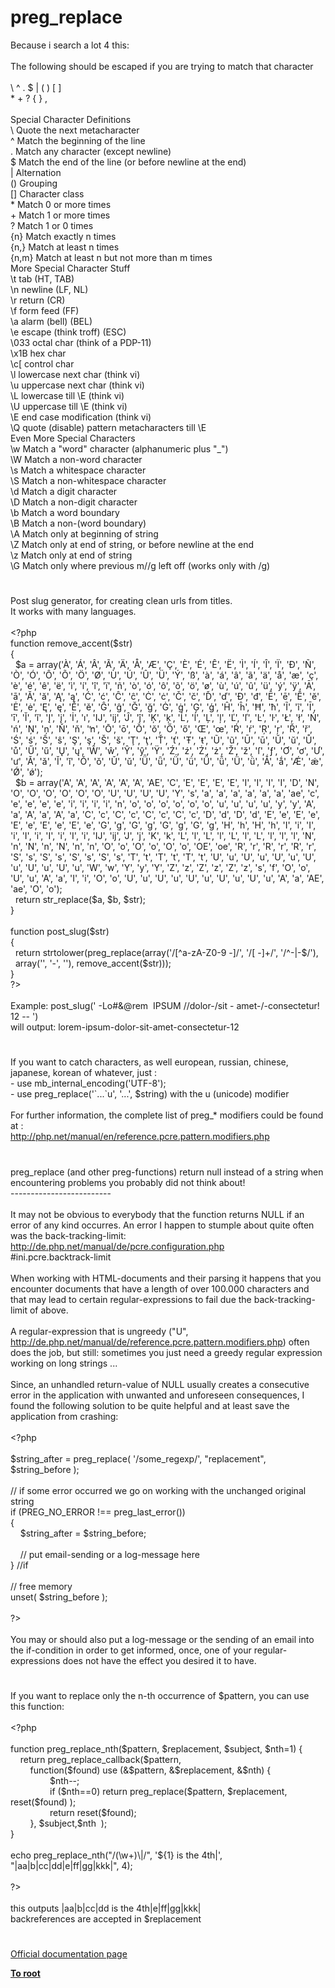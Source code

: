 # preg_replace




<div class="phpcode"><span class="html">
Because i search a lot 4 this:<br><br>The following should be escaped if you are trying to match that character<br><br>\ ^ . $ | ( ) [ ]<br>* + ? { } ,<br><br>Special Character Definitions<br>\ Quote the next metacharacter<br>^ Match the beginning of the line<br>. Match any character (except newline)<br>$ Match the end of the line (or before newline at the end)<br>| Alternation<br>() Grouping<br>[] Character class<br>* Match 0 or more times<br>+ Match 1 or more times<br>? Match 1 or 0 times<br>{n} Match exactly n times<br>{n,} Match at least n times<br>{n,m} Match at least n but not more than m times<br>More Special Character Stuff<br>\t tab (HT, TAB)<br>\n newline (LF, NL)<br>\r return (CR)<br>\f form feed (FF)<br>\a alarm (bell) (BEL)<br>\e escape (think troff) (ESC)<br>\033 octal char (think of a PDP-11)<br>\x1B hex char<br>\c[ control char<br>\l lowercase next char (think vi)<br>\u uppercase next char (think vi)<br>\L lowercase till \E (think vi)<br>\U uppercase till \E (think vi)<br>\E end case modification (think vi)<br>\Q quote (disable) pattern metacharacters till \E<br>Even More Special Characters<br>\w Match a &quot;word&quot; character (alphanumeric plus &quot;_&quot;)<br>\W Match a non-word character<br>\s Match a whitespace character<br>\S Match a non-whitespace character<br>\d Match a digit character<br>\D Match a non-digit character<br>\b Match a word boundary<br>\B Match a non-(word boundary)<br>\A Match only at beginning of string<br>\Z Match only at end of string, or before newline at the end<br>\z Match only at end of string<br>\G Match only where previous m//g left off (works only with /g)</span>
</div>
  

#


<div class="phpcode"><span class="html">
Post slug generator, for creating clean urls from titles.
<br>It works with many languages.
<br>
<br><span class="default">&lt;?php
<br></span><span class="keyword">function </span><span class="default">remove_accent</span><span class="keyword">(</span><span class="default">$str</span><span class="keyword">)
<br>{
<br>&#xA0; </span><span class="default">$a </span><span class="keyword">= array(</span><span class="string">&apos;&#xC0;&apos;</span><span class="keyword">, </span><span class="string">&apos;&#xC1;&apos;</span><span class="keyword">, </span><span class="string">&apos;&#xC2;&apos;</span><span class="keyword">, </span><span class="string">&apos;&#xC3;&apos;</span><span class="keyword">, </span><span class="string">&apos;&#xC4;&apos;</span><span class="keyword">, </span><span class="string">&apos;&#xC5;&apos;</span><span class="keyword">, </span><span class="string">&apos;&#xC6;&apos;</span><span class="keyword">, </span><span class="string">&apos;&#xC7;&apos;</span><span class="keyword">, </span><span class="string">&apos;&#xC8;&apos;</span><span class="keyword">, </span><span class="string">&apos;&#xC9;&apos;</span><span class="keyword">, </span><span class="string">&apos;&#xCA;&apos;</span><span class="keyword">, </span><span class="string">&apos;&#xCB;&apos;</span><span class="keyword">, </span><span class="string">&apos;&#xCC;&apos;</span><span class="keyword">, </span><span class="string">&apos;&#xCD;&apos;</span><span class="keyword">, </span><span class="string">&apos;&#xCE;&apos;</span><span class="keyword">, </span><span class="string">&apos;&#xCF;&apos;</span><span class="keyword">, </span><span class="string">&apos;&#xD0;&apos;</span><span class="keyword">, </span><span class="string">&apos;&#xD1;&apos;</span><span class="keyword">, </span><span class="string">&apos;&#xD2;&apos;</span><span class="keyword">, </span><span class="string">&apos;&#xD3;&apos;</span><span class="keyword">, </span><span class="string">&apos;&#xD4;&apos;</span><span class="keyword">, </span><span class="string">&apos;&#xD5;&apos;</span><span class="keyword">, </span><span class="string">&apos;&#xD6;&apos;</span><span class="keyword">, </span><span class="string">&apos;&#xD8;&apos;</span><span class="keyword">, </span><span class="string">&apos;&#xD9;&apos;</span><span class="keyword">, </span><span class="string">&apos;&#xDA;&apos;</span><span class="keyword">, </span><span class="string">&apos;&#xDB;&apos;</span><span class="keyword">, </span><span class="string">&apos;&#xDC;&apos;</span><span class="keyword">, </span><span class="string">&apos;&#xDD;&apos;</span><span class="keyword">, </span><span class="string">&apos;&#xDF;&apos;</span><span class="keyword">, </span><span class="string">&apos;&#xE0;&apos;</span><span class="keyword">, </span><span class="string">&apos;&#xE1;&apos;</span><span class="keyword">, </span><span class="string">&apos;&#xE2;&apos;</span><span class="keyword">, </span><span class="string">&apos;&#xE3;&apos;</span><span class="keyword">, </span><span class="string">&apos;&#xE4;&apos;</span><span class="keyword">, </span><span class="string">&apos;&#xE5;&apos;</span><span class="keyword">, </span><span class="string">&apos;&#xE6;&apos;</span><span class="keyword">, </span><span class="string">&apos;&#xE7;&apos;</span><span class="keyword">, </span><span class="string">&apos;&#xE8;&apos;</span><span class="keyword">, </span><span class="string">&apos;&#xE9;&apos;</span><span class="keyword">, </span><span class="string">&apos;&#xEA;&apos;</span><span class="keyword">, </span><span class="string">&apos;&#xEB;&apos;</span><span class="keyword">, </span><span class="string">&apos;&#xEC;&apos;</span><span class="keyword">, </span><span class="string">&apos;&#xED;&apos;</span><span class="keyword">, </span><span class="string">&apos;&#xEE;&apos;</span><span class="keyword">, </span><span class="string">&apos;&#xEF;&apos;</span><span class="keyword">, </span><span class="string">&apos;&#xF1;&apos;</span><span class="keyword">, </span><span class="string">&apos;&#xF2;&apos;</span><span class="keyword">, </span><span class="string">&apos;&#xF3;&apos;</span><span class="keyword">, </span><span class="string">&apos;&#xF4;&apos;</span><span class="keyword">, </span><span class="string">&apos;&#xF5;&apos;</span><span class="keyword">, </span><span class="string">&apos;&#xF6;&apos;</span><span class="keyword">, </span><span class="string">&apos;&#xF8;&apos;</span><span class="keyword">, </span><span class="string">&apos;&#xF9;&apos;</span><span class="keyword">, </span><span class="string">&apos;&#xFA;&apos;</span><span class="keyword">, </span><span class="string">&apos;&#xFB;&apos;</span><span class="keyword">, </span><span class="string">&apos;&#xFC;&apos;</span><span class="keyword">, </span><span class="string">&apos;&#xFD;&apos;</span><span class="keyword">, </span><span class="string">&apos;&#xFF;&apos;</span><span class="keyword">, </span><span class="string">&apos;&#x100;&apos;</span><span class="keyword">, </span><span class="string">&apos;&#x101;&apos;</span><span class="keyword">, </span><span class="string">&apos;&#x102;&apos;</span><span class="keyword">, </span><span class="string">&apos;&#x103;&apos;</span><span class="keyword">, </span><span class="string">&apos;&#x104;&apos;</span><span class="keyword">, </span><span class="string">&apos;&#x105;&apos;</span><span class="keyword">, </span><span class="string">&apos;&#x106;&apos;</span><span class="keyword">, </span><span class="string">&apos;&#x107;&apos;</span><span class="keyword">, </span><span class="string">&apos;&#x108;&apos;</span><span class="keyword">, </span><span class="string">&apos;&#x109;&apos;</span><span class="keyword">, </span><span class="string">&apos;&#x10A;&apos;</span><span class="keyword">, </span><span class="string">&apos;&#x10B;&apos;</span><span class="keyword">, </span><span class="string">&apos;&#x10C;&apos;</span><span class="keyword">, </span><span class="string">&apos;&#x10D;&apos;</span><span class="keyword">, </span><span class="string">&apos;&#x10E;&apos;</span><span class="keyword">, </span><span class="string">&apos;&#x10F;&apos;</span><span class="keyword">, </span><span class="string">&apos;&#x110;&apos;</span><span class="keyword">, </span><span class="string">&apos;&#x111;&apos;</span><span class="keyword">, </span><span class="string">&apos;&#x112;&apos;</span><span class="keyword">, </span><span class="string">&apos;&#x113;&apos;</span><span class="keyword">, </span><span class="string">&apos;&#x114;&apos;</span><span class="keyword">, </span><span class="string">&apos;&#x115;&apos;</span><span class="keyword">, </span><span class="string">&apos;&#x116;&apos;</span><span class="keyword">, </span><span class="string">&apos;&#x117;&apos;</span><span class="keyword">, </span><span class="string">&apos;&#x118;&apos;</span><span class="keyword">, </span><span class="string">&apos;&#x119;&apos;</span><span class="keyword">, </span><span class="string">&apos;&#x11A;&apos;</span><span class="keyword">, </span><span class="string">&apos;&#x11B;&apos;</span><span class="keyword">, </span><span class="string">&apos;&#x11C;&apos;</span><span class="keyword">, </span><span class="string">&apos;&#x11D;&apos;</span><span class="keyword">, </span><span class="string">&apos;&#x11E;&apos;</span><span class="keyword">, </span><span class="string">&apos;&#x11F;&apos;</span><span class="keyword">, </span><span class="string">&apos;&#x120;&apos;</span><span class="keyword">, </span><span class="string">&apos;&#x121;&apos;</span><span class="keyword">, </span><span class="string">&apos;&#x122;&apos;</span><span class="keyword">, </span><span class="string">&apos;&#x123;&apos;</span><span class="keyword">, </span><span class="string">&apos;&#x124;&apos;</span><span class="keyword">, </span><span class="string">&apos;&#x125;&apos;</span><span class="keyword">, </span><span class="string">&apos;&#x126;&apos;</span><span class="keyword">, </span><span class="string">&apos;&#x127;&apos;</span><span class="keyword">, </span><span class="string">&apos;&#x128;&apos;</span><span class="keyword">, </span><span class="string">&apos;&#x129;&apos;</span><span class="keyword">, </span><span class="string">&apos;&#x12A;&apos;</span><span class="keyword">, </span><span class="string">&apos;&#x12B;&apos;</span><span class="keyword">, </span><span class="string">&apos;&#x12C;&apos;</span><span class="keyword">, </span><span class="string">&apos;&#x12D;&apos;</span><span class="keyword">, </span><span class="string">&apos;&#x12E;&apos;</span><span class="keyword">, </span><span class="string">&apos;&#x12F;&apos;</span><span class="keyword">, </span><span class="string">&apos;&#x130;&apos;</span><span class="keyword">, </span><span class="string">&apos;&#x131;&apos;</span><span class="keyword">, </span><span class="string">&apos;&#x132;&apos;</span><span class="keyword">, </span><span class="string">&apos;&#x133;&apos;</span><span class="keyword">, </span><span class="string">&apos;&#x134;&apos;</span><span class="keyword">, </span><span class="string">&apos;&#x135;&apos;</span><span class="keyword">, </span><span class="string">&apos;&#x136;&apos;</span><span class="keyword">, </span><span class="string">&apos;&#x137;&apos;</span><span class="keyword">, </span><span class="string">&apos;&#x139;&apos;</span><span class="keyword">, </span><span class="string">&apos;&#x13A;&apos;</span><span class="keyword">, </span><span class="string">&apos;&#x13B;&apos;</span><span class="keyword">, </span><span class="string">&apos;&#x13C;&apos;</span><span class="keyword">, </span><span class="string">&apos;&#x13D;&apos;</span><span class="keyword">, </span><span class="string">&apos;&#x13E;&apos;</span><span class="keyword">, </span><span class="string">&apos;&#x13F;&apos;</span><span class="keyword">, </span><span class="string">&apos;&#x140;&apos;</span><span class="keyword">, </span><span class="string">&apos;&#x141;&apos;</span><span class="keyword">, </span><span class="string">&apos;&#x142;&apos;</span><span class="keyword">, </span><span class="string">&apos;&#x143;&apos;</span><span class="keyword">, </span><span class="string">&apos;&#x144;&apos;</span><span class="keyword">, </span><span class="string">&apos;&#x145;&apos;</span><span class="keyword">, </span><span class="string">&apos;&#x146;&apos;</span><span class="keyword">, </span><span class="string">&apos;&#x147;&apos;</span><span class="keyword">, </span><span class="string">&apos;&#x148;&apos;</span><span class="keyword">, </span><span class="string">&apos;&#x149;&apos;</span><span class="keyword">, </span><span class="string">&apos;&#x14C;&apos;</span><span class="keyword">, </span><span class="string">&apos;&#x14D;&apos;</span><span class="keyword">, </span><span class="string">&apos;&#x14E;&apos;</span><span class="keyword">, </span><span class="string">&apos;&#x14F;&apos;</span><span class="keyword">, </span><span class="string">&apos;&#x150;&apos;</span><span class="keyword">, </span><span class="string">&apos;&#x151;&apos;</span><span class="keyword">, </span><span class="string">&apos;&#x152;&apos;</span><span class="keyword">, </span><span class="string">&apos;&#x153;&apos;</span><span class="keyword">, </span><span class="string">&apos;&#x154;&apos;</span><span class="keyword">, </span><span class="string">&apos;&#x155;&apos;</span><span class="keyword">, </span><span class="string">&apos;&#x156;&apos;</span><span class="keyword">, </span><span class="string">&apos;&#x157;&apos;</span><span class="keyword">, </span><span class="string">&apos;&#x158;&apos;</span><span class="keyword">, </span><span class="string">&apos;&#x159;&apos;</span><span class="keyword">, </span><span class="string">&apos;&#x15A;&apos;</span><span class="keyword">, </span><span class="string">&apos;&#x15B;&apos;</span><span class="keyword">, </span><span class="string">&apos;&#x15C;&apos;</span><span class="keyword">, </span><span class="string">&apos;&#x15D;&apos;</span><span class="keyword">, </span><span class="string">&apos;&#x15E;&apos;</span><span class="keyword">, </span><span class="string">&apos;&#x15F;&apos;</span><span class="keyword">, </span><span class="string">&apos;&#x160;&apos;</span><span class="keyword">, </span><span class="string">&apos;&#x161;&apos;</span><span class="keyword">, </span><span class="string">&apos;&#x162;&apos;</span><span class="keyword">, </span><span class="string">&apos;&#x163;&apos;</span><span class="keyword">, </span><span class="string">&apos;&#x164;&apos;</span><span class="keyword">, </span><span class="string">&apos;&#x165;&apos;</span><span class="keyword">, </span><span class="string">&apos;&#x166;&apos;</span><span class="keyword">, </span><span class="string">&apos;&#x167;&apos;</span><span class="keyword">, </span><span class="string">&apos;&#x168;&apos;</span><span class="keyword">, </span><span class="string">&apos;&#x169;&apos;</span><span class="keyword">, </span><span class="string">&apos;&#x16A;&apos;</span><span class="keyword">, </span><span class="string">&apos;&#x16B;&apos;</span><span class="keyword">, </span><span class="string">&apos;&#x16C;&apos;</span><span class="keyword">, </span><span class="string">&apos;&#x16D;&apos;</span><span class="keyword">, </span><span class="string">&apos;&#x16E;&apos;</span><span class="keyword">, </span><span class="string">&apos;&#x16F;&apos;</span><span class="keyword">, </span><span class="string">&apos;&#x170;&apos;</span><span class="keyword">, </span><span class="string">&apos;&#x171;&apos;</span><span class="keyword">, </span><span class="string">&apos;&#x172;&apos;</span><span class="keyword">, </span><span class="string">&apos;&#x173;&apos;</span><span class="keyword">, </span><span class="string">&apos;&#x174;&apos;</span><span class="keyword">, </span><span class="string">&apos;&#x175;&apos;</span><span class="keyword">, </span><span class="string">&apos;&#x176;&apos;</span><span class="keyword">, </span><span class="string">&apos;&#x177;&apos;</span><span class="keyword">, </span><span class="string">&apos;&#x178;&apos;</span><span class="keyword">, </span><span class="string">&apos;&#x179;&apos;</span><span class="keyword">, </span><span class="string">&apos;&#x17A;&apos;</span><span class="keyword">, </span><span class="string">&apos;&#x17B;&apos;</span><span class="keyword">, </span><span class="string">&apos;&#x17C;&apos;</span><span class="keyword">, </span><span class="string">&apos;&#x17D;&apos;</span><span class="keyword">, </span><span class="string">&apos;&#x17E;&apos;</span><span class="keyword">, </span><span class="string">&apos;&#x17F;&apos;</span><span class="keyword">, </span><span class="string">&apos;&#x192;&apos;</span><span class="keyword">, </span><span class="string">&apos;&#x1A0;&apos;</span><span class="keyword">, </span><span class="string">&apos;&#x1A1;&apos;</span><span class="keyword">, </span><span class="string">&apos;&#x1AF;&apos;</span><span class="keyword">, </span><span class="string">&apos;&#x1B0;&apos;</span><span class="keyword">, </span><span class="string">&apos;&#x1CD;&apos;</span><span class="keyword">, </span><span class="string">&apos;&#x1CE;&apos;</span><span class="keyword">, </span><span class="string">&apos;&#x1CF;&apos;</span><span class="keyword">, </span><span class="string">&apos;&#x1D0;&apos;</span><span class="keyword">, </span><span class="string">&apos;&#x1D1;&apos;</span><span class="keyword">, </span><span class="string">&apos;&#x1D2;&apos;</span><span class="keyword">, </span><span class="string">&apos;&#x1D3;&apos;</span><span class="keyword">, </span><span class="string">&apos;&#x1D4;&apos;</span><span class="keyword">, </span><span class="string">&apos;&#x1D5;&apos;</span><span class="keyword">, </span><span class="string">&apos;&#x1D6;&apos;</span><span class="keyword">, </span><span class="string">&apos;&#x1D7;&apos;</span><span class="keyword">, </span><span class="string">&apos;&#x1D8;&apos;</span><span class="keyword">, </span><span class="string">&apos;&#x1D9;&apos;</span><span class="keyword">, </span><span class="string">&apos;&#x1DA;&apos;</span><span class="keyword">, </span><span class="string">&apos;&#x1DB;&apos;</span><span class="keyword">, </span><span class="string">&apos;&#x1DC;&apos;</span><span class="keyword">, </span><span class="string">&apos;&#x1FA;&apos;</span><span class="keyword">, </span><span class="string">&apos;&#x1FB;&apos;</span><span class="keyword">, </span><span class="string">&apos;&#x1FC;&apos;</span><span class="keyword">, </span><span class="string">&apos;&#x1FD;&apos;</span><span class="keyword">, </span><span class="string">&apos;&#x1FE;&apos;</span><span class="keyword">, </span><span class="string">&apos;&#x1FF;&apos;</span><span class="keyword">);
<br>&#xA0; </span><span class="default">$b </span><span class="keyword">= array(</span><span class="string">&apos;A&apos;</span><span class="keyword">, </span><span class="string">&apos;A&apos;</span><span class="keyword">, </span><span class="string">&apos;A&apos;</span><span class="keyword">, </span><span class="string">&apos;A&apos;</span><span class="keyword">, </span><span class="string">&apos;A&apos;</span><span class="keyword">, </span><span class="string">&apos;A&apos;</span><span class="keyword">, </span><span class="string">&apos;AE&apos;</span><span class="keyword">, </span><span class="string">&apos;C&apos;</span><span class="keyword">, </span><span class="string">&apos;E&apos;</span><span class="keyword">, </span><span class="string">&apos;E&apos;</span><span class="keyword">, </span><span class="string">&apos;E&apos;</span><span class="keyword">, </span><span class="string">&apos;E&apos;</span><span class="keyword">, </span><span class="string">&apos;I&apos;</span><span class="keyword">, </span><span class="string">&apos;I&apos;</span><span class="keyword">, </span><span class="string">&apos;I&apos;</span><span class="keyword">, </span><span class="string">&apos;I&apos;</span><span class="keyword">, </span><span class="string">&apos;D&apos;</span><span class="keyword">, </span><span class="string">&apos;N&apos;</span><span class="keyword">, </span><span class="string">&apos;O&apos;</span><span class="keyword">, </span><span class="string">&apos;O&apos;</span><span class="keyword">, </span><span class="string">&apos;O&apos;</span><span class="keyword">, </span><span class="string">&apos;O&apos;</span><span class="keyword">, </span><span class="string">&apos;O&apos;</span><span class="keyword">, </span><span class="string">&apos;O&apos;</span><span class="keyword">, </span><span class="string">&apos;U&apos;</span><span class="keyword">, </span><span class="string">&apos;U&apos;</span><span class="keyword">, </span><span class="string">&apos;U&apos;</span><span class="keyword">, </span><span class="string">&apos;U&apos;</span><span class="keyword">, </span><span class="string">&apos;Y&apos;</span><span class="keyword">, </span><span class="string">&apos;s&apos;</span><span class="keyword">, </span><span class="string">&apos;a&apos;</span><span class="keyword">, </span><span class="string">&apos;a&apos;</span><span class="keyword">, </span><span class="string">&apos;a&apos;</span><span class="keyword">, </span><span class="string">&apos;a&apos;</span><span class="keyword">, </span><span class="string">&apos;a&apos;</span><span class="keyword">, </span><span class="string">&apos;a&apos;</span><span class="keyword">, </span><span class="string">&apos;ae&apos;</span><span class="keyword">, </span><span class="string">&apos;c&apos;</span><span class="keyword">, </span><span class="string">&apos;e&apos;</span><span class="keyword">, </span><span class="string">&apos;e&apos;</span><span class="keyword">, </span><span class="string">&apos;e&apos;</span><span class="keyword">, </span><span class="string">&apos;e&apos;</span><span class="keyword">, </span><span class="string">&apos;i&apos;</span><span class="keyword">, </span><span class="string">&apos;i&apos;</span><span class="keyword">, </span><span class="string">&apos;i&apos;</span><span class="keyword">, </span><span class="string">&apos;i&apos;</span><span class="keyword">, </span><span class="string">&apos;n&apos;</span><span class="keyword">, </span><span class="string">&apos;o&apos;</span><span class="keyword">, </span><span class="string">&apos;o&apos;</span><span class="keyword">, </span><span class="string">&apos;o&apos;</span><span class="keyword">, </span><span class="string">&apos;o&apos;</span><span class="keyword">, </span><span class="string">&apos;o&apos;</span><span class="keyword">, </span><span class="string">&apos;o&apos;</span><span class="keyword">, </span><span class="string">&apos;u&apos;</span><span class="keyword">, </span><span class="string">&apos;u&apos;</span><span class="keyword">, </span><span class="string">&apos;u&apos;</span><span class="keyword">, </span><span class="string">&apos;u&apos;</span><span class="keyword">, </span><span class="string">&apos;y&apos;</span><span class="keyword">, </span><span class="string">&apos;y&apos;</span><span class="keyword">, </span><span class="string">&apos;A&apos;</span><span class="keyword">, </span><span class="string">&apos;a&apos;</span><span class="keyword">, </span><span class="string">&apos;A&apos;</span><span class="keyword">, </span><span class="string">&apos;a&apos;</span><span class="keyword">, </span><span class="string">&apos;A&apos;</span><span class="keyword">, </span><span class="string">&apos;a&apos;</span><span class="keyword">, </span><span class="string">&apos;C&apos;</span><span class="keyword">, </span><span class="string">&apos;c&apos;</span><span class="keyword">, </span><span class="string">&apos;C&apos;</span><span class="keyword">, </span><span class="string">&apos;c&apos;</span><span class="keyword">, </span><span class="string">&apos;C&apos;</span><span class="keyword">, </span><span class="string">&apos;c&apos;</span><span class="keyword">, </span><span class="string">&apos;C&apos;</span><span class="keyword">, </span><span class="string">&apos;c&apos;</span><span class="keyword">, </span><span class="string">&apos;D&apos;</span><span class="keyword">, </span><span class="string">&apos;d&apos;</span><span class="keyword">, </span><span class="string">&apos;D&apos;</span><span class="keyword">, </span><span class="string">&apos;d&apos;</span><span class="keyword">, </span><span class="string">&apos;E&apos;</span><span class="keyword">, </span><span class="string">&apos;e&apos;</span><span class="keyword">, </span><span class="string">&apos;E&apos;</span><span class="keyword">, </span><span class="string">&apos;e&apos;</span><span class="keyword">, </span><span class="string">&apos;E&apos;</span><span class="keyword">, </span><span class="string">&apos;e&apos;</span><span class="keyword">, </span><span class="string">&apos;E&apos;</span><span class="keyword">, </span><span class="string">&apos;e&apos;</span><span class="keyword">, </span><span class="string">&apos;E&apos;</span><span class="keyword">, </span><span class="string">&apos;e&apos;</span><span class="keyword">, </span><span class="string">&apos;G&apos;</span><span class="keyword">, </span><span class="string">&apos;g&apos;</span><span class="keyword">, </span><span class="string">&apos;G&apos;</span><span class="keyword">, </span><span class="string">&apos;g&apos;</span><span class="keyword">, </span><span class="string">&apos;G&apos;</span><span class="keyword">, </span><span class="string">&apos;g&apos;</span><span class="keyword">, </span><span class="string">&apos;G&apos;</span><span class="keyword">, </span><span class="string">&apos;g&apos;</span><span class="keyword">, </span><span class="string">&apos;H&apos;</span><span class="keyword">, </span><span class="string">&apos;h&apos;</span><span class="keyword">, </span><span class="string">&apos;H&apos;</span><span class="keyword">, </span><span class="string">&apos;h&apos;</span><span class="keyword">, </span><span class="string">&apos;I&apos;</span><span class="keyword">, </span><span class="string">&apos;i&apos;</span><span class="keyword">, </span><span class="string">&apos;I&apos;</span><span class="keyword">, </span><span class="string">&apos;i&apos;</span><span class="keyword">, </span><span class="string">&apos;I&apos;</span><span class="keyword">, </span><span class="string">&apos;i&apos;</span><span class="keyword">, </span><span class="string">&apos;I&apos;</span><span class="keyword">, </span><span class="string">&apos;i&apos;</span><span class="keyword">, </span><span class="string">&apos;I&apos;</span><span class="keyword">, </span><span class="string">&apos;i&apos;</span><span class="keyword">, </span><span class="string">&apos;IJ&apos;</span><span class="keyword">, </span><span class="string">&apos;ij&apos;</span><span class="keyword">, </span><span class="string">&apos;J&apos;</span><span class="keyword">, </span><span class="string">&apos;j&apos;</span><span class="keyword">, </span><span class="string">&apos;K&apos;</span><span class="keyword">, </span><span class="string">&apos;k&apos;</span><span class="keyword">, </span><span class="string">&apos;L&apos;</span><span class="keyword">, </span><span class="string">&apos;l&apos;</span><span class="keyword">, </span><span class="string">&apos;L&apos;</span><span class="keyword">, </span><span class="string">&apos;l&apos;</span><span class="keyword">, </span><span class="string">&apos;L&apos;</span><span class="keyword">, </span><span class="string">&apos;l&apos;</span><span class="keyword">, </span><span class="string">&apos;L&apos;</span><span class="keyword">, </span><span class="string">&apos;l&apos;</span><span class="keyword">, </span><span class="string">&apos;l&apos;</span><span class="keyword">, </span><span class="string">&apos;l&apos;</span><span class="keyword">, </span><span class="string">&apos;N&apos;</span><span class="keyword">, </span><span class="string">&apos;n&apos;</span><span class="keyword">, </span><span class="string">&apos;N&apos;</span><span class="keyword">, </span><span class="string">&apos;n&apos;</span><span class="keyword">, </span><span class="string">&apos;N&apos;</span><span class="keyword">, </span><span class="string">&apos;n&apos;</span><span class="keyword">, </span><span class="string">&apos;n&apos;</span><span class="keyword">, </span><span class="string">&apos;O&apos;</span><span class="keyword">, </span><span class="string">&apos;o&apos;</span><span class="keyword">, </span><span class="string">&apos;O&apos;</span><span class="keyword">, </span><span class="string">&apos;o&apos;</span><span class="keyword">, </span><span class="string">&apos;O&apos;</span><span class="keyword">, </span><span class="string">&apos;o&apos;</span><span class="keyword">, </span><span class="string">&apos;OE&apos;</span><span class="keyword">, </span><span class="string">&apos;oe&apos;</span><span class="keyword">, </span><span class="string">&apos;R&apos;</span><span class="keyword">, </span><span class="string">&apos;r&apos;</span><span class="keyword">, </span><span class="string">&apos;R&apos;</span><span class="keyword">, </span><span class="string">&apos;r&apos;</span><span class="keyword">, </span><span class="string">&apos;R&apos;</span><span class="keyword">, </span><span class="string">&apos;r&apos;</span><span class="keyword">, </span><span class="string">&apos;S&apos;</span><span class="keyword">, </span><span class="string">&apos;s&apos;</span><span class="keyword">, </span><span class="string">&apos;S&apos;</span><span class="keyword">, </span><span class="string">&apos;s&apos;</span><span class="keyword">, </span><span class="string">&apos;S&apos;</span><span class="keyword">, </span><span class="string">&apos;s&apos;</span><span class="keyword">, </span><span class="string">&apos;S&apos;</span><span class="keyword">, </span><span class="string">&apos;s&apos;</span><span class="keyword">, </span><span class="string">&apos;T&apos;</span><span class="keyword">, </span><span class="string">&apos;t&apos;</span><span class="keyword">, </span><span class="string">&apos;T&apos;</span><span class="keyword">, </span><span class="string">&apos;t&apos;</span><span class="keyword">, </span><span class="string">&apos;T&apos;</span><span class="keyword">, </span><span class="string">&apos;t&apos;</span><span class="keyword">, </span><span class="string">&apos;U&apos;</span><span class="keyword">, </span><span class="string">&apos;u&apos;</span><span class="keyword">, </span><span class="string">&apos;U&apos;</span><span class="keyword">, </span><span class="string">&apos;u&apos;</span><span class="keyword">, </span><span class="string">&apos;U&apos;</span><span class="keyword">, </span><span class="string">&apos;u&apos;</span><span class="keyword">, </span><span class="string">&apos;U&apos;</span><span class="keyword">, </span><span class="string">&apos;u&apos;</span><span class="keyword">, </span><span class="string">&apos;U&apos;</span><span class="keyword">, </span><span class="string">&apos;u&apos;</span><span class="keyword">, </span><span class="string">&apos;U&apos;</span><span class="keyword">, </span><span class="string">&apos;u&apos;</span><span class="keyword">, </span><span class="string">&apos;W&apos;</span><span class="keyword">, </span><span class="string">&apos;w&apos;</span><span class="keyword">, </span><span class="string">&apos;Y&apos;</span><span class="keyword">, </span><span class="string">&apos;y&apos;</span><span class="keyword">, </span><span class="string">&apos;Y&apos;</span><span class="keyword">, </span><span class="string">&apos;Z&apos;</span><span class="keyword">, </span><span class="string">&apos;z&apos;</span><span class="keyword">, </span><span class="string">&apos;Z&apos;</span><span class="keyword">, </span><span class="string">&apos;z&apos;</span><span class="keyword">, </span><span class="string">&apos;Z&apos;</span><span class="keyword">, </span><span class="string">&apos;z&apos;</span><span class="keyword">, </span><span class="string">&apos;s&apos;</span><span class="keyword">, </span><span class="string">&apos;f&apos;</span><span class="keyword">, </span><span class="string">&apos;O&apos;</span><span class="keyword">, </span><span class="string">&apos;o&apos;</span><span class="keyword">, </span><span class="string">&apos;U&apos;</span><span class="keyword">, </span><span class="string">&apos;u&apos;</span><span class="keyword">, </span><span class="string">&apos;A&apos;</span><span class="keyword">, </span><span class="string">&apos;a&apos;</span><span class="keyword">, </span><span class="string">&apos;I&apos;</span><span class="keyword">, </span><span class="string">&apos;i&apos;</span><span class="keyword">, </span><span class="string">&apos;O&apos;</span><span class="keyword">, </span><span class="string">&apos;o&apos;</span><span class="keyword">, </span><span class="string">&apos;U&apos;</span><span class="keyword">, </span><span class="string">&apos;u&apos;</span><span class="keyword">, </span><span class="string">&apos;U&apos;</span><span class="keyword">, </span><span class="string">&apos;u&apos;</span><span class="keyword">, </span><span class="string">&apos;U&apos;</span><span class="keyword">, </span><span class="string">&apos;u&apos;</span><span class="keyword">, </span><span class="string">&apos;U&apos;</span><span class="keyword">, </span><span class="string">&apos;u&apos;</span><span class="keyword">, </span><span class="string">&apos;U&apos;</span><span class="keyword">, </span><span class="string">&apos;u&apos;</span><span class="keyword">, </span><span class="string">&apos;A&apos;</span><span class="keyword">, </span><span class="string">&apos;a&apos;</span><span class="keyword">, </span><span class="string">&apos;AE&apos;</span><span class="keyword">, </span><span class="string">&apos;ae&apos;</span><span class="keyword">, </span><span class="string">&apos;O&apos;</span><span class="keyword">, </span><span class="string">&apos;o&apos;</span><span class="keyword">);
<br>&#xA0; return </span><span class="default">str_replace</span><span class="keyword">(</span><span class="default">$a</span><span class="keyword">, </span><span class="default">$b</span><span class="keyword">, </span><span class="default">$str</span><span class="keyword">);
<br>}
<br>
<br>function </span><span class="default">post_slug</span><span class="keyword">(</span><span class="default">$str</span><span class="keyword">)
<br>{
<br>&#xA0; return </span><span class="default">strtolower</span><span class="keyword">(</span><span class="default">preg_replace</span><span class="keyword">(array(</span><span class="string">&apos;/[^a-zA-Z0-9 -]/&apos;</span><span class="keyword">, </span><span class="string">&apos;/[ -]+/&apos;</span><span class="keyword">, </span><span class="string">&apos;/^-|-$/&apos;</span><span class="keyword">), 
<br>&#xA0; array(</span><span class="string">&apos;&apos;</span><span class="keyword">, </span><span class="string">&apos;-&apos;</span><span class="keyword">, </span><span class="string">&apos;&apos;</span><span class="keyword">), </span><span class="default">remove_accent</span><span class="keyword">(</span><span class="default">$str</span><span class="keyword">)));
<br>}
<br></span><span class="default">?&gt;
<br></span>
<br>Example: post_slug(&apos; -Lo#&amp;@rem&#xA0; IPSUM //dolor-/sit - amet-/-consectetur! 12 -- &apos;)
<br>will output: lorem-ipsum-dolor-sit-amet-consectetur-12</span>
</div>
  

#


<div class="phpcode"><span class="html">
If you want to catch characters, as well european, russian, chinese, japanese, korean of whatever, just :<br>- use mb_internal_encoding(&apos;UTF-8&apos;);<br>- use preg_replace(&apos;`...`u&apos;, &apos;...&apos;, $string) with the u (unicode) modifier<br><br>For further information, the complete list of preg_* modifiers could be found at :<br><a href="http://php.net/manual/en/reference.pcre.pattern.modifiers.php" rel="nofollow" target="_blank">http://php.net/manual/en/reference.pcre.pattern.modifiers.php</a></span>
</div>
  

#


<div class="phpcode"><span class="html">
preg_replace (and other preg-functions) return null instead of a string when encountering problems you probably did not think about!<br>-------------------------<br><br>It may not be obvious to everybody that the function returns NULL if an error of any kind occurres. An error I happen to stumple about quite often was the back-tracking-limit:<br><a href="http://de.php.net/manual/de/pcre.configuration.php" rel="nofollow" target="_blank">http://de.php.net/manual/de/pcre.configuration.php</a><br>#ini.pcre.backtrack-limit<br><br>When working with HTML-documents and their parsing it happens that you encounter documents that have a length of over 100.000 characters and that may lead to certain regular-expressions to fail due the back-tracking-limit of above.<br><br>A regular-expression that is ungreedy (&quot;U&quot;, <a href="http://de.php.net/manual/de/reference.pcre.pattern.modifiers.php" rel="nofollow" target="_blank">http://de.php.net/manual/de/reference.pcre.pattern.modifiers.php</a>) often does the job, but still: sometimes you just need a greedy regular expression working on long strings ...<br><br>Since, an unhandled return-value of NULL usually creates a consecutive error in the application with unwanted and unforeseen consequences, I found the following solution to be quite helpful and at least save the application from crashing:<br><br><span class="default">&lt;?php<br><br>$string_after </span><span class="keyword">= </span><span class="default">preg_replace</span><span class="keyword">( </span><span class="string">&apos;/some_regexp/&apos;</span><span class="keyword">, </span><span class="string">&quot;replacement&quot;</span><span class="keyword">, </span><span class="default">$string_before </span><span class="keyword">);<br><br></span><span class="comment">// if some error occurred we go on working with the unchanged original string<br></span><span class="keyword">if (</span><span class="default">PREG_NO_ERROR </span><span class="keyword">!== </span><span class="default">preg_last_error</span><span class="keyword">())<br>{<br>&#xA0; &#xA0; </span><span class="default">$string_after </span><span class="keyword">= </span><span class="default">$string_before</span><span class="keyword">;<br>&#xA0; &#xA0; <br>&#xA0; &#xA0; </span><span class="comment">// put email-sending or a log-message here<br></span><span class="keyword">} </span><span class="comment">//if<br><br>// free memory<br></span><span class="keyword">unset( </span><span class="default">$string_before </span><span class="keyword">);<br><br></span><span class="default">?&gt;<br></span><br>You may or should also put a log-message or the sending of an email into the if-condition in order to get informed, once, one of your regular-expressions does not have the effect you desired it to have.</span>
</div>
  

#


<div class="phpcode"><span class="html">
If you want to replace only the n-th occurrence of $pattern, you can use this function:<br><br><span class="default">&lt;?php<br><br></span><span class="keyword">function </span><span class="default">preg_replace_nth</span><span class="keyword">(</span><span class="default">$pattern</span><span class="keyword">, </span><span class="default">$replacement</span><span class="keyword">, </span><span class="default">$subject</span><span class="keyword">, </span><span class="default">$nth</span><span class="keyword">=</span><span class="default">1</span><span class="keyword">) {<br>&#xA0; &#xA0; return </span><span class="default">preg_replace_callback</span><span class="keyword">(</span><span class="default">$pattern</span><span class="keyword">,<br>&#xA0; &#xA0; &#xA0; &#xA0; function(</span><span class="default">$found</span><span class="keyword">) use (&amp;</span><span class="default">$pattern</span><span class="keyword">, &amp;</span><span class="default">$replacement</span><span class="keyword">, &amp;</span><span class="default">$nth</span><span class="keyword">) {<br>&#xA0; &#xA0; &#xA0; &#xA0; &#xA0; &#xA0; &#xA0; &#xA0; </span><span class="default">$nth</span><span class="keyword">--;<br>&#xA0; &#xA0; &#xA0; &#xA0; &#xA0; &#xA0; &#xA0; &#xA0; if (</span><span class="default">$nth</span><span class="keyword">==</span><span class="default">0</span><span class="keyword">) return </span><span class="default">preg_replace</span><span class="keyword">(</span><span class="default">$pattern</span><span class="keyword">, </span><span class="default">$replacement</span><span class="keyword">, </span><span class="default">reset</span><span class="keyword">(</span><span class="default">$found</span><span class="keyword">) );<br>&#xA0; &#xA0; &#xA0; &#xA0; &#xA0; &#xA0; &#xA0; &#xA0; return </span><span class="default">reset</span><span class="keyword">(</span><span class="default">$found</span><span class="keyword">);<br>&#xA0; &#xA0; &#xA0; &#xA0; }, </span><span class="default">$subject</span><span class="keyword">,</span><span class="default">$nth&#xA0; </span><span class="keyword">);<br>}<br><br>echo </span><span class="default">preg_replace_nth</span><span class="keyword">(</span><span class="string">&quot;/(\w+)\|/&quot;</span><span class="keyword">, </span><span class="string">&apos;${1} is the 4th|&apos;</span><span class="keyword">, </span><span class="string">&quot;|aa|b|cc|dd|e|ff|gg|kkk|&quot;</span><span class="keyword">, </span><span class="default">4</span><span class="keyword">);<br><br></span><span class="default">?&gt;<br></span><br>this outputs |aa|b|cc|dd is the 4th|e|ff|gg|kkk| <br>backreferences are accepted in $replacement</span>
</div>
  

#

[Official documentation page](https://www.php.net/manual/en/function.preg-replace.php)

**[To root](/README.md)**